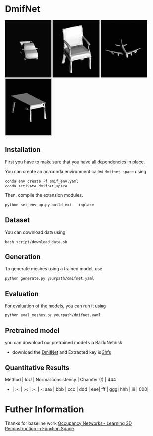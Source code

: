 # DmifNet
![Example 1](display/car.gif)
![Example 2](display/chair.gif)
![Example 3](display/plane.gif)
![Example 4](display/table.gif)

## Installation
First you have to make sure that you have all dependencies in place.

You can create an anaconda environment called `dmifnet_space` using
```
conda env create -f dmif_env.yaml
conda activate dmifnet_space
```

Then, compile the extension modules.
```
python set_env_up.py build_ext --inplace
```
## Dataset
You can download data using
```
bash script/download_data.sh
```

## Generation
To generate meshes using a trained model, use
```
python generate.py yourpath/dmifnet.yaml
```

## Evaluation
For evaluation of the models, you can run it using

```
python eval_meshes.py yourpath/dmifnet.yaml
```
## Pretrained model
you can download our pretrained model via BaiduNetdisk

* download the [DmifNet](https://pan.baidu.com/s/1nihobjv6dW5RVt2Zw2Ycjw) and Extracted key is [3hfs]([5iwg]) 

## Quantitative Results
Method | IoU | Normal consistency | Chamfer (1) | 444
- | :-: | :-: | :-: | -:
aaa | bbb | ccc | ddd | eee| 
fff | ggg| hhh | iii | 000|

# Futher Information
Thanks for  baseline work [Occupancy Networks - Learning 3D Reconstruction in Function Space](https://avg.is.tuebingen.mpg.de/publications/occupancy-networks).

